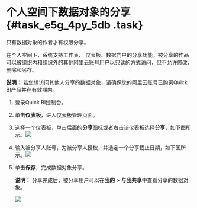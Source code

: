 # 个人空间下数据对象的分享 {#task_e5g_4py_5db .task}

只有数据对象的作者才有权限分享。

在个人空间下，系统支持工作表、 仪表板、数据门户的分享功能。被分享的作品可以被组织内和组织外的其他阿里云账号用户以只读的方式访问，但不允许修改、删除和另存。

**说明：** 若您想访问其他人分享的数据对象，请确保您的阿里云账号已购买Quick BI产品并在有效期内。

1.  登录Quick BI控制台。 
2.  单击**仪表板**，进入仪表板管理页面。 
3.   选择一个仪表板，单击后面的**分享**图标或者右击该仪表板选择**分享**，如下图所示。![](http://static-aliyun-doc.oss-cn-hangzhou.aliyuncs.com/assets/img/9173/15560073621540_zh-CN.png)

 
4.   输入被分享人账号，为被分享人授权，并选定一个分享截止日期，如下图所示。![](http://static-aliyun-doc.oss-cn-hangzhou.aliyuncs.com/assets/img/9173/15560073621541_zh-CN.png)

 
5.  单击**保存**，完成数据对象分享。 

    **说明：** 分享完成后，被分享用户可以在**我的** \> **与我共享**中查看分享的数据对象。

    ![](http://static-aliyun-doc.oss-cn-hangzhou.aliyuncs.com/assets/img/9173/155600736241197_zh-CN.png)


